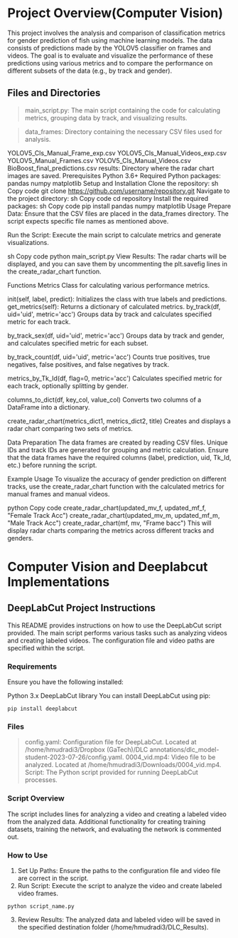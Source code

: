 # Project Overview(Computer Vision)
This project involves the analysis and comparison of classification metrics for gender prediction of fish using machine learning models. The data consists of predictions made by the YOLOV5 classifier on frames and videos. The goal is to evaluate and visualize the performance of these predictions using various metrics and to compare the performance on different subsets of the data (e.g., by track and gender).

## Files and Directories
>main_script.py: The main script containing the code for calculating metrics, grouping data by track, and visualizing results.

>data_frames: Directory containing the necessary CSV files used for analysis.

YOLOV5_Cls_Manual_Frame_exp.csv
YOLOV5_Cls_Manual_Videos_exp.csv
YOLOV5_Manual_Frames.csv
YOLOV5_Cls_Manual_Videos.csv
BioBoost_final_predictions.csv
results: Directory where the radar chart images are saved.
Prerequisites
Python 3.6+
Required Python packages:
pandas
numpy
matplotlib
Setup and Installation
Clone the repository:
sh
Copy code
git clone https://github.com/username/repository.git
Navigate to the project directory:
sh
Copy code
cd repository
Install the required packages:
sh
Copy code
pip install pandas numpy matplotlib
Usage
Prepare Data: Ensure that the CSV files are placed in the data_frames directory. The script expects specific file names as mentioned above.

Run the Script: Execute the main script to calculate metrics and generate visualizations.

sh
Copy code
python main_script.py
View Results: The radar charts will be displayed, and you can save them by uncommenting the plt.savefig lines in the create_radar_chart function.

Functions
Metrics
Class for calculating various performance metrics.

init(self, label, predict): Initializes the class with true labels and predictions.
get_metrics(self): Returns a dictionary of calculated metrics.
by_track(df, uid='uid', metric='acc')
Groups data by track and calculates specified metric for each track.

by_track_sex(df, uid='uid', metric='acc')
Groups data by track and gender, and calculates specified metric for each subset.

by_track_count(df, uid='uid', metric='acc')
Counts true positives, true negatives, false positives, and false negatives by track.

metrics_by_Tk_Id(df, flag=0, metric='acc')
Calculates specified metric for each track, optionally splitting by gender.

columns_to_dict(df, key_col, value_col)
Converts two columns of a DataFrame into a dictionary.

create_radar_chart(metrics_dict1, metrics_dict2, title)
Creates and displays a radar chart comparing two sets of metrics.

Data Preparation
The data frames are created by reading CSV files. Unique IDs and track IDs are generated for grouping and metric calculation. Ensure that the data frames have the required columns (label, prediction, uid, Tk_Id, etc.) before running the script.

Example Usage
To visualize the accuracy of gender prediction on different tracks, use the create_radar_chart function with the calculated metrics for manual frames and manual videos.

python
Copy code
create_radar_chart(updated_mv_f, updated_mf_f, "Female Track Acc")
create_radar_chart(updated_mv_m, updated_mf_m, "Male Track Acc")
create_radar_chart(mf, mv, "Frame bacc")
This will display radar charts comparing the metrics across different tracks and genders.





# Computer Vision and Deeplabcut Implementations
## DeepLabCut Project Instructions
This README provides instructions on how to use the DeepLabCut script provided. The main script performs various tasks such as analyzing videos and creating labeled videos. The configuration file and video paths are specified within the script.

### Requirements
Ensure you have the following installed:

Python 3.x
DeepLabCut library
You can install DeepLabCut using pip:

```
pip install deeplabcut
```

### Files
> config.yaml: Configuration file for DeepLabCut. Located at /home/hmudradi3/Dropbox (GaTech)/DLC annotations/dlc_model-student-2023-07-26/config.yaml.
> 0004_vid.mp4: Video file to be analyzed. Located at /home/hmudradi3/Downloads/0004_vid.mp4.
> Script: The Python script provided for running DeepLabCut processes.

### Script Overview
The script includes lines for analyzing a video and creating a labeled video from the analyzed data. Additional functionality for creating training datasets, training the network, and evaluating the network is commented out.

### How to Use
1. Set Up Paths: Ensure the paths to the configuration file and video file are correct in the script.
2. Run Script: Execute the script to analyze the video and create labeled video frames.

```
python script_name.py
```

3. Review Results: The analyzed data and labeled video will be saved in the specified destination folder (/home/hmudradi3/DLC_Results).
